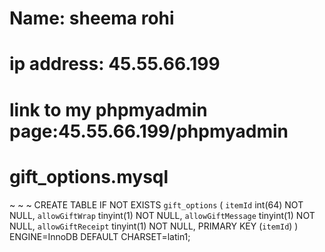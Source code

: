 # Name: sheema rohi

# ip address: 45.55.66.199

# link to my phpmyadmin page:45.55.66.199/phpmyadmin

# gift_options.mysql

~ ~ ~ CREATE TABLE IF NOT EXISTS `gift_options` (
  `itemId` int(64) NOT NULL,
  `allowGiftWrap` tinyint(1) NOT NULL,
  `allowGiftMessage` tinyint(1) NOT NULL,
  `allowGiftReceipt` tinyint(1) NOT NULL,
  PRIMARY KEY (`itemId`)
) ENGINE=InnoDB DEFAULT CHARSET=latin1;
